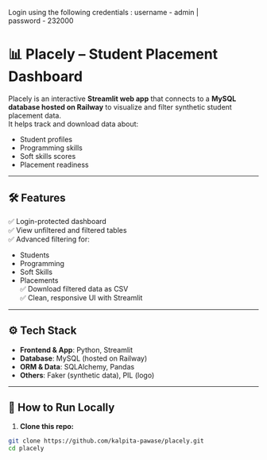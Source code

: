 Login using the following credentials :
username - admin   |    
password - 232000

# 📊 Placely – Student Placement Dashboard

Placely is an interactive **Streamlit web app** that connects to a **MySQL database hosted on Railway** to visualize and filter synthetic student placement data.  
It helps track and download data about:
- Student profiles
- Programming skills
- Soft skills scores
- Placement readiness

---

## 🛠 Features
✅ Login-protected dashboard  
✅ View unfiltered and filtered tables  
✅ Advanced filtering for:
- Students
- Programming
- Soft Skills
- Placements  
✅ Download filtered data as CSV  
✅ Clean, responsive UI with Streamlit

---

## ⚙️ Tech Stack
- **Frontend & App**: Python, Streamlit
- **Database**: MySQL (hosted on Railway)
- **ORM & Data**: SQLAlchemy, Pandas
- **Others**: Faker (synthetic data), PIL (logo)

---

## 🚀 How to Run Locally

1. **Clone this repo:**
```bash
git clone https://github.com/kalpita-pawase/placely.git
cd placely
